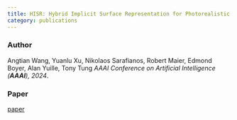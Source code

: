 ```yaml
---
title: HISR: Hybrid Implicit Surface Representation for Photorealistic 3D Human Reconstruction
category: publications
---
```


### Author
Angtian Wang, Yuanlu Xu, Nikolaos Sarafianos, Robert Maier, Edmond Boyer, Alan Yuille, Tony Tung
*AAAI Conference on Artificial Intelligence (**AAAI**), 2024*.

### Paper
[paper](https://arxiv.org/pdf/2312.17192.pdf)
